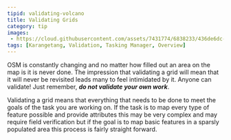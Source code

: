 ```yaml
---
tipid: validating-volcano
title: Validating Grids
category: tip
images:
 - https://cloud.githubusercontent.com/assets/7431774/6838233/436de6dc-d32c-11e4-8498-98ad7e6887fc.gif
tags: [Karangetang, Validation, Tasking Manager, Overview]
---
```


<p>OSM is constantly changing and no matter how filled out an area on the map is it is never done. The impression that validating a grid will mean that it will never be revisited leads many to feel intimidated by it. Anyone can validate! Just remember, <b><i>do not validate your own work</i></b>.</p> 

<p>Validating a grid means that everything that needs to be done to meet the goals of the task you are working on. If the task is to map every type of feature possible and provide attributes this may be very complex and may require field verification but if the goal is to map basic features in a sparsly populated area this process is fairly straight forward.</p>


